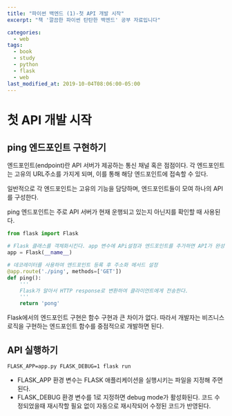 ```yaml
---
title: "파이썬 백엔드 (1)-첫 API 개발 시작"
excerpt: "책 '깔끔한 파이썬 탄탄한 백엔드' 공부 자료입니다"

categories:
  - web
tags:
  - book
  - study
  - python
  - flask
  - web
last_modified_at: 2019-10-04T08:06:00-05:00
---
```


# 첫 API 개발 시작

## ping 엔드포인트 구현하기
엔드포인트(endpoint)란 API 서버가 제공하는 통신 채널 혹은 점점이다. 각 엔드포인트는 고유의 URL주소를 가지게 되며, 이를 통해 해당 엔드포인트에 접속할 수 있다.

일반적으로 각 엔드포인트는 고유의 기능을 담당하며, 엔드포인트들이 모여 하나의 API를 구성한다.

ping 엔드포인트는 주로 API 서버가 현재 운행되고 있는지 아닌지를 확인할 때 사용된다.
	
```python
from flask import Flask

# Flask 클래스를 객체화시킨다. app 변수에 APi설정과 엔드포인트를 추가하면 API가 완성된다.
app = Flask(__name__)

# 데코레이터를 사용하여 엔드포인트 등록 후 주소화 메서드 설정
@app.route('./ping', methods=['GET'])
def ping():
    '''
	Flask가 알아서 HTTP response로 변환하여 클라이언트에게 전송한다.
    '''
	return 'pong'
```

Flask에서의 엔드포인트 구현은 함수 구현과 큰 차이가 없다. 따라서 개발자는 비즈니스 로직을 구현하는 엔드포인트 함수를 중점적으로 개발하면 된다.

## API 실행하기
`FLASK_APP=app.py FLASK_DEBUG=1 flask run`
- FLASK_APP 환경 변수는 FLASK 애플리케이션을 실행시키는 파일을 지정해 주면 된다. 
- FLASK_DEBUG 환경 변수를 1로 지정하면 debug mode가 활성화된다. 코드 수정되었을때 재시작할 필요 없이 자동으로 재시작되어 수정된 코드가 반영된다.

